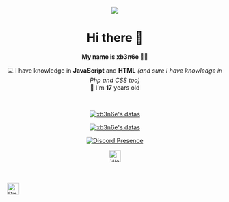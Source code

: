 <p align="center">
  <a href="https://github.com/xb3n6e">
    <img src="https://komarev.com/ghpvc/?username=xb3n6e&color=blue">
  </a>
</p>
<h1 align="center">Hi there 👋</h1>
<p align="center"><b>My name is xb3n6e 👨‍💻</b></p>
<p align="center">💻 I have knowledge in <b>JavaScript</b> and <b>HTML</b> <i>(and sure I have knowledge in Php and CSS too)</i><br>🤵 I'm <b>17</b> years old</p>

</br>

<p align="center">
  <a href="https://github.com/xb3n6e">
    <img align="center" src="https://github-readme-stats.vercel.app/api?username=xb3n6e&show_icons=true&theme=blueberry&count_private=true&locale=en" alt="xb3n6e's datas"/>
  </a>
</p>

<p align="center">
  <a href="https://github.com/xb3n6e" target="_blank" rel="nofollow">
    <img align="center" src="https://github-readme-stats.vercel.app/api/top-langs/?username=xb3n6e&layout=compact&theme=blueberry" alt="xb3n6e's datas">
  </a>
</p>

<p align="center">
  <a href="https://discord.com/users/330861775203336194" target="_blank" rel="nofollow">
    <img align="center" src="https://lanyard-profile-readme.vercel.app/api/1102879568852951121?theme=dark&hideDiscrim=true&borderRadius=30px&hideActivity=whenNotUsed" alt="Discord Presence">
  </a>
</p>

<p align="center">
  <a href="https://xb3n6e.hu/">
    <img align="center" alt="WebSite" width="28px" src="https://www.svgrepo.com/show/197996/internet.svg" />
  </a>
  <p>ㅤ</p>
  <a href="https://xb3n6e.hu/discord">
    <img align="center" alt="Discord" width="28px" src="https://www.svgrepo.com/show/353655/discord-icon.svg" />
  </a>
</p>
